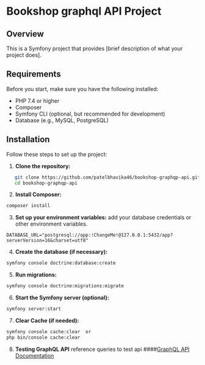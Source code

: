 # Bookshop graphql API Project

## Overview

This is a Symfony project that provides [brief description of what your project does].

## Requirements

Before you start, make sure you have the following installed:

- PHP 7.4 or higher
- Composer
- Symfony CLI (optional, but recommended for development)
- Database (e.g., MySQL, PostgreSQL)

## Installation

Follow these steps to set up the project:

1. **Clone the repository:**

```bash
   git clone https://github.com/patelbhavika46/bookshop-graphqp-api.git
   cd bookshop-graphqp-api
```

2. **Install Composer:**
```bash
composer install
```

3. **Set up your environment variables:**
add your database credentials or other environment variables.
```dotenv
DATABASE_URL="postgresql://app:!ChangeMe!@127.0.0.1:5432/app?serverVersion=16&charset=utf8"
```

4. **Create the database (if necessary):**
```bash
symfony console doctrine:database:create
```

5. **Run migrations:**
```bash 
symfony console doctrine:migrations:migrate
```

6. **Start the Symfony server (optional):**
```bash
symfony server:start
```

7. **Clear Cache (if needed):**
```bash
symfony console cache:clear  or
php bin/console cache:clear
```

8. **Testing GraphQL API**
reference queries to test api
####[GraphQL API Documentation](docs/graphql.md)